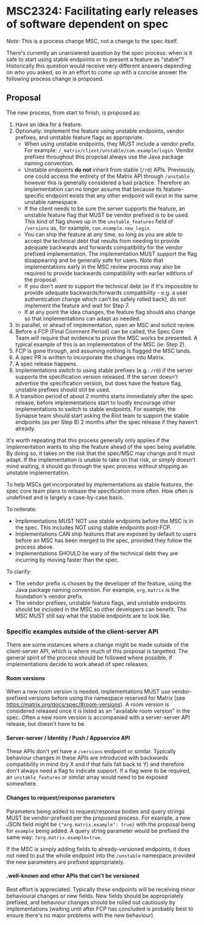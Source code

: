 # MSC2324: Facilitating early releases of software dependent on spec

*Note*: This is a process change MSC, not a change to the spec itself.

There's currently an unanswered question by the spec process: when is it
safe to start using stable endpoints or to present a feature as "stable"?
Historically this question would receive very different answers depending
on who you asked, so in an effort to come up with a concise answer the
following process change is proposed.

## Proposal

The new process, from start to finish, is proposed as:

1. Have an idea for a feature.
2. Optionally: implement the feature using unstable endpoints, vendor prefixes,
   and unstable feature flags as appropriate.
   * When using unstable endpoints, they MUST include a vendor prefix. For
     example: `/_matrix/client/unstable/com.example/login`. Vendor prefixes
     throughout this proposal always use the Java package naming convention.
   * Unstable endpoints **do not** inherit from stable (`/r0`) APIs. Previously,
     one could access the entirety of the Matrix API through `/unstable` however
     this is generally considered a bad practice. Therefore an implementation
     can no longer assume that because its feature-specific endpoint exists that
     any other endpoint will exist in the same unstable namespace.
   * If the client needs to be sure the server supports the feature, an unstable
     feature flag that MUST be vendor prefixed is to be used. This kind of flag
     shows up in the `unstable_features` field of `/versions` as, for example,
     `com.example.new_login`.
   * You can ship the feature at *any* time, so long as you are able to accept
     the technical debt that results from needing to provide adequate backwards
     and forwards compatibility for the vendor prefixed implementation. The
     implementation MUST support the flag disappearing and be generally safe for
     users. Note that implementations early in the MSC review process may also be
     required to provide backwards compatibility with earlier editions of the
     proposal.
   * If you don't want to support the technical debt (or if it's impossible to
     provide adequate backwards/forwards compatibility - e.g. a user authentication
     change which can't be safely rolled back), do not implement the feature and
     wait for Step 7.
   * If at any point the idea changes, the feature flag should also change so
     that implementations can adapt as needed.
3. In parallel, or ahead of implementation, open an MSC and solicit review.
4. Before a FCP (Final Comment Period) can be called, the Spec Core Team will
   require that evidence to prove the MSC works be presented. A typical example
   of this is an implementation of the MSC (ie: Step 2).
5. FCP is gone through, and assuming nothing is flagged the MSC lands.
6. A spec PR is written to incorporate the changes into Matrix.
7. A spec release happens.
8. Implementations switch to using stable prefixes (e.g.: `/r0`) if the server
   supports the specification version released. If the server doesn't advertise
   the specification version, but does have the feature flag, unstable prefixes
   should still be used.
9. A transition period of about 2 months starts immediately after the spec release, before
   implementations start to loudly encourage other implementations to switch to stable
   endpoints. For example, the Synapse team should start asking the Riot team to
   support the stable endpoints (as per Step 8) 2 months after the spec release if they
   haven't already.

It's worth repeating that this process generally only applies if the implementation
wants to ship the feature ahead of the spec being available. By doing so, it takes
on the risk that the spec/MSC may change and it must adapt. If the implementation
is unable to take on that risk, or simply doesn't mind waiting, it should go through
the spec process without shipping an unstable implementation.

To help MSCs get incorporated by implementations as stable features, the spec core
team plans to release the specification more often. How often is undefined and is
largely a case-by-case basis.

To reiterate:

* Implementations MUST NOT use stable endpoints before the MSC is in the spec. This
  includes NOT using stable endpoints post-FCP.
* Implementations CAN ship features that are exposed by default to users before an
  MSC has been merged to the spec, provided they follow the process above.
* Implementations SHOULD be wary of the technical debt they are incurring by moving
  faster than the spec.

To clarify:

* The vendor prefix is chosen by the developer of the feature, using the Java package
  naming convention. For example, `org.matrix` is the foundation's vendor prefix.
* The vendor prefixes, unstable feature flags, and unstable endpoints should be included
  in the MSC so other developers can benefit. The MSC MUST still say what the stable
  endpoints are to look like.

### Specific examples outside of the client-server API

There are some instances where a change might be made outside of the client-server API,
which is where much of this proposal is targetted. The general spirit of the process
should be followed where possible, if implementations decide to work ahead of spec releases.

#### Room versions

When a new room version is needed, implementations MUST use vendor-prefixed versions
before using the namespace reserved for Matrix (see https://matrix.org/docs/spec/#room-versions).
A room version is considered released once it is listed as an "available room version" in
the spec. Often a new room version is accompanied with a server-server API release, but
doesn't have to be.

#### Server-server / Identity / Push / Appservice API

These APIs don't yet have a `/versions` endpoint or similar. Typically behaviour changes in
these APIs are introduced with backwards compatibility in mind (try X and if that fails fall
back to Y) and therefore don't always need a flag to indicate support. If a flag were to
be required, an `unstable_features` or similar array would need to be exposed somewhere.

#### Changes to request/response parameters

Parameters being added to request/response bodies and query strings MUST be vendor-prefixed
per the proposed process. For example, a new JSON field might be `{"org.matrix.example": true}`
with the proposal being for `example` being added. A query string parameter would be prefixed
the same way: `?org.matrix.example=true`.

If the MSC is simply adding fields to already-versioned endpoints, it does not need to put
the whole endpoint into the `/unstable` namespace provided the new parameters are prefixed
appropriately.

#### .well-known and other APIs that can't be versioned

Best effort is appreciated. Typically these endpoints will be receiving minor behavioural
changes or new fields. New fields should be appropriately prefixed, and behaviour changes
should be rolled out cautiously by implementations (waiting until after FCP has concluded
is probably best to ensure there's no major problems with the new behaviour).
